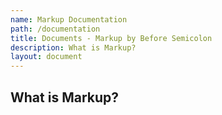```yaml
---
name: Markup Documentation
path: /documentation
title: Documents - Markup by Before Semicolon
description: What is Markup?
layout: document
---
```


## What is Markup?

